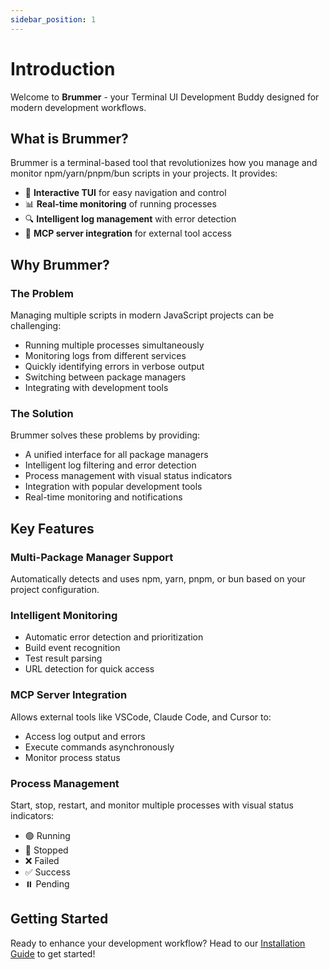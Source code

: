 ```yaml
---
sidebar_position: 1
---
```


# Introduction

Welcome to **Brummer** - your Terminal UI Development Buddy designed for modern development workflows.

## What is Brummer?

Brummer is a terminal-based tool that revolutionizes how you manage and monitor npm/yarn/pnpm/bun scripts in your projects. It provides:

- 🚀 **Interactive TUI** for easy navigation and control
- 📊 **Real-time monitoring** of running processes
- 🔍 **Intelligent log management** with error detection
- 🔌 **MCP server integration** for external tool access

## Why Brummer?

### The Problem

Managing multiple scripts in modern JavaScript projects can be challenging:
- Running multiple processes simultaneously
- Monitoring logs from different services
- Quickly identifying errors in verbose output
- Switching between package managers
- Integrating with development tools

### The Solution

Brummer solves these problems by providing:
- A unified interface for all package managers
- Intelligent log filtering and error detection
- Process management with visual status indicators
- Integration with popular development tools
- Real-time monitoring and notifications

## Key Features

### Multi-Package Manager Support
Automatically detects and uses npm, yarn, pnpm, or bun based on your project configuration.

### Intelligent Monitoring
- Automatic error detection and prioritization
- Build event recognition
- Test result parsing
- URL detection for quick access

### MCP Server Integration
Allows external tools like VSCode, Claude Code, and Cursor to:
- Access log output and errors
- Execute commands asynchronously
- Monitor process status

### Process Management
Start, stop, restart, and monitor multiple processes with visual status indicators:
- 🟢 Running
- 🔴 Stopped
- ❌ Failed
- ✅ Success
- ⏸️ Pending

## Getting Started

Ready to enhance your development workflow? Head to our [Installation Guide](./installation) to get started!